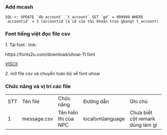 <h3>Add mcash</h3>

```
SQL->: UPDATE `db_account`.`t_account` SET `gd` = 999999 WHERE `accountid` = 3 (accountid là id của tài khoản tron gbangt t_account)
```

<h3>Font tiếng việt đọc file csv</h3>
<p>1. Tải font : link: </p>
<p>https://fonts2u.com/download/uhoai-11.font</p>
<p><a href="https://doc-04-4o-docs.googleusercontent.com/docs/securesc/fc7vllfbvamdnm56habe148s25co47hd/4oja9j4vvk1l99r8kv7p7s6mbo6hm32n/1695972750000/00465309203500210375/02510179857917437320/1svINCk8xObBAZ-aCg3wgjxVVbkq0pd-W?e=download&ax=AA75yW4jMuhz4vDbKJj3hnxCIEJHMPAMLIivgK4tHulBmG6vaxER9h8xQ6lIhBQGSQApOP5Ir0BM8XLPdADMPgebhf1SVFmOqW_yxJ8f_q2FS64b3vZHTKAMwKO11iKpgyYKJ9z-iqvSP9LEtKpDH_kfjMUyomackgLe9qFxnTaCfX-F_UsJerS8k7de3zjzNiU8YliNJw3dLps2KDKJFAabHgyIKxpCIHUev13nly0TXZNrk1SmU7HZbXXBx9xnd_dLbOB9km2o6AmhybRcpfu0r2Hb_P4jTHvL9WUE6ghPMzEMJVIcyhQTjDUCXmkRQplRJqakHtpQrTr7_W82eUQ7e27In-yqqAQGH2diGd9MF7UA9gZPZiMKv4dIpVJ1YTNwBs9UUrJzAxCriy79IERvi6Av6WVljv0JRWSHpBrbB60RayzuUlsUeVR0b1ANQBkRbxwf7YjSWhXm1TOy4fYcIP03gmgPpzHyroyu1-8jBwUE-cpo-x4uncgzIEGhQBUtihW3JAIbFi6HJX3j0eoBoWScw43x1aEz9Td6u9q1QntglztHlZM4WFoBm1C9ToOoakK1ni_I8u1gfzelansZ92u0TuOmDGOzAofpIevzBVbXJHEGDckWHV1OP_4zE6dW_n7MUuE9WLGasOVmRjx4B5KlzS9mnRlQroN46E1_OUXiKs_9HUvftwWsGuvOMEe0kn78uPVAxtrpDjQE7HVQYqVseGvaviNWOYv6etAmoOmw09iJPFSMrsavFoX3ZqqvzfK8bHr2jGxXgskRdUJgi3Q7GZi7kzKXiC4BBZmutMyJpM_QW_W0e3jTvtzodzNJ50wTee6jO6WsVEWgYoVOUjCwNr0y-uhK4mrTFg6N4fzDLNAkfk_54ZYOfBM2teusu5s2Q5LTvXhLR--SCX3nySXrkfMj_G9ug96DS1eT1HZKq3u9B6WqmxFkV7UpdECtIZvazltddDRMdxbNf1IrOUliPHlzf1Dar2SKnz8WdnJp&uuid=94e26535-2f24-4ced-a7f3-8ab58c7dff58&authuser=0&nonce=nsp9i4i2gd38c&user=02510179857917437320&hash=oncgekcc6rc7augb44kljs97lce94its">VISCII</a></p>
<p>2. mở file csv và chuyển toàn bộ về font uhoai</p>

<h3>Chức năng và vị trí các file</h3>
<table>
  <tr>
    <td>STT</td>
    <td>Tên file</td>
    <td>Chức năng</td>
    <td>Đường dẫn</td>
    <td>Ghi chú</td>
  </tr>
  <tr>
    <td>1</td>
    <td>message.csv</td>
    <td>Tên hiển thị của NPC</td>
    <td>local\vn\language</td>
    <td>Chưa biết cột remark dùng làm gì</td>
  </tr>
</table>
